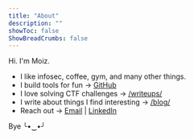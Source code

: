```yaml
---
title: "About"
description: ""
showToc: false
ShowBreadCrumbs: false
---
```


Hi. I'm Moiz.  

- I like infosec, coffee, gym, and many other things.  
- I build tools for fun → [GitHub](https://github.com/RIZZZIOM)  
- I love solving CTF challenges → [/writeups/](/writeups/)  
- I write about things I find interesting → [/blog/](/blog/)    
- Reach out → [Email](mailto:rizzziom@gmail.com) | [LinkedIn](https://www.linkedin.com/in/moiz-bootwala/)

Bye  ╰•‿•╯
